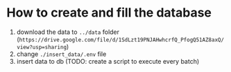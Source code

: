 # How to create and fill the database 
1. download the data to `../data` folder (`https://drive.google.com/file/d/1SdLzt19PNJAHwhcrfQ_PfogQ51AZ8axQ/view?usp=sharing`)
2. change `./insert_data/.env` file
4. insert data to db (TODO: create a script to execute every batch)
